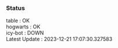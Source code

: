 ### Status


table : OK  
hogwarts : OK  
icy-bot : DOWN  
Latest Update : 2023-12-21 17:07:30.327583
